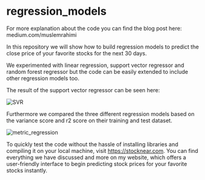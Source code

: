 # regression_models
For more explanation about the code you can find the blog post here: medium.com/muslemrahimi

In this repository we will show how to build regression models to predict the close price of your favorite stocks for the next 30 days. 


We experimented with linear regression, support vector regressor and random forest regressor but the code can be easily extended to include other regression models too. 

The result of the support vector regressor can be seen here:


![SVR](https://user-images.githubusercontent.com/22890183/224486318-e4b4204a-da38-48d4-883b-652e9d1dbf3f.png)


Furthermore we compared the three different regression models based on the variance score and r2 score on their training and test dataset.

![metric_regression](https://user-images.githubusercontent.com/22890183/224486278-be656680-7546-4774-8ab5-d6a2bb688093.png)




To quickly test the code without the hassle of installing libraries and compiling it on your local machine, visit https://stocknear.com. You can find everything we have discussed and more on my website, which offers a user-friendly interface to begin predicting stock prices for your favorite stocks instantly.
